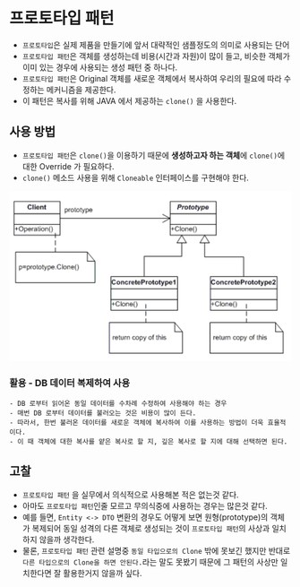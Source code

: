 # 프로토타입 패턴

- `프로토타입`은 실제 제품을 만들기에 앞서 대략적인 샘플정도의 의미로 사용되는 단어
- `프로토타입 패턴`은 객체를 생성하는데 비용(시간과 자원)이 많이 들고, 비슷한 객체가 이미 있는 경우에 사용되는 생성 패턴 중 하나다.
- `프로토타입 패턴`은 Original 객체를 새로운 객체에서 복사하여 우리의 필요에 따라 수정하는 메커니즘을 제공한다.
- 이 패턴은 복사를 위해 JAVA 에서 제공하는 `clone()` 을 사용한다.

## 사용 방법

- `프로토타입 패턴`은 `clone()`을 이용하기 때문에 **생성하고자 하는 객체**에 `clone()`에 대한 Override 가 필요하다.
- `clone()` 메소드 사용을 위해 `Cloneable` 인터페이스를 구현해야 한다.

![img.png](img.png)

### 활용 - DB 데이터 복제하여 사용

    - DB 로부터 읽어온 동일 데이터를 수차례 수정하여 사용해야 하는 경우
    - 매번 DB 로부터 데이터를 불러오는 것은 비용이 많이 든다.
    - 따라서, 한번 불러온 데이터를 새로운 객체에 복사하여 이를 사용하는 방법이 더욱 효율적이다.
    - 이 때 객체에 대한 복사를 얕은 복사로 할 지, 깊은 복사로 할 지에 대해 선택하면 된다.

## 고찰
- `프로토타입 패턴` 을 실무에서 의식적으로 사용해본 적은 없는것 같다.
- 아마도 `프로토타입 패턴`인줄 모르고 무의식중에 사용하는 경우는 많은것 같다.
- 예를 들면, `Entity <-> DTO` 변환의 경우도 어떻게 보면 원형(prototype)의 객체가 복제되어 동일 성격의 다른 객체로 생성되는 것이 `프로토타입 패턴`의 사상과 일치하지 않을까 생각한다.
- 물론, `프로토타입 패턴` 관련 설명중 `동일 타입으로의 Clone` 밖에 못보긴 했지만 반대로 `다른 타입으로의 Clone을 하면 안된다.`라는 말도 못봤기 때문에 그 패턴의 사상만 일치한다면 잘 활용한거지 않을까 싶다.
